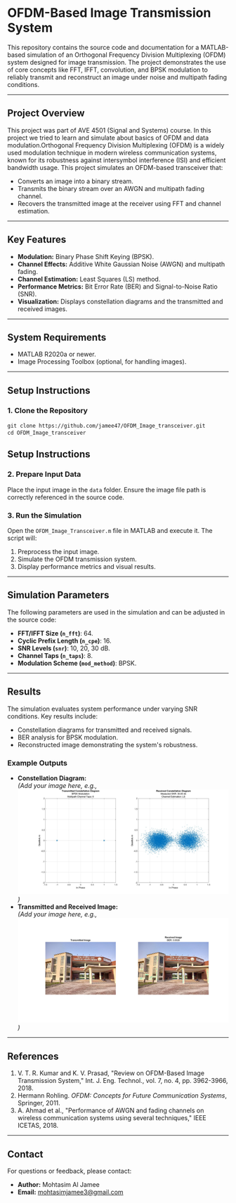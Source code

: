 # **OFDM-Based Image Transmission System**

This repository contains the source code and documentation for a MATLAB-based simulation of an Orthogonal Frequency Division Multiplexing (OFDM) system designed for image transmission. The project demonstrates the use of core concepts like FFT, IFFT, convolution, and BPSK modulation to reliably transmit and reconstruct an image under noise and multipath fading conditions.

---

## **Project Overview**

This project was part of AVE 4501 (Signal and Systems) course. In this project we tried to learn and simulate about basics of OFDM and data modulation.Orthogonal Frequency Division Multiplexing (OFDM) is a widely used modulation technique in modern wireless communication systems, known for its robustness against intersymbol interference (ISI) and efficient bandwidth usage. This project simulates an OFDM-based transceiver that:
- Converts an image into a binary stream.
- Transmits the binary stream over an AWGN and multipath fading channel.
- Recovers the transmitted image at the receiver using FFT and channel estimation.

---

## **Key Features**
- **Modulation:** Binary Phase Shift Keying (BPSK).
- **Channel Effects:** Additive White Gaussian Noise (AWGN) and multipath fading.
- **Channel Estimation:** Least Squares (LS) method.
- **Performance Metrics:** Bit Error Rate (BER) and Signal-to-Noise Ratio (SNR).
- **Visualization:** Displays constellation diagrams and the transmitted and received images.

---

## **System Requirements**
- MATLAB R2020a or newer.
- Image Processing Toolbox (optional, for handling images).

---

## **Setup Instructions**

### **1. Clone the Repository**
```
git clone https://github.com/jamee47/OFDM_Image_transceiver.git
cd OFDM_Image_transceiver
```

## **Setup Instructions**

### **2. Prepare Input Data**
Place the input image in the `data` folder. Ensure the image file path is correctly referenced in the source code.

### **3. Run the Simulation**
Open the `OFDM_Image_Transceiver.m` file in MATLAB and execute it. The script will:
1. Preprocess the input image.
2. Simulate the OFDM transmission system.
3. Display performance metrics and visual results.

---

## **Simulation Parameters**
The following parameters are used in the simulation and can be adjusted in the source code:
- **FFT/IFFT Size (`n_fft`)**: 64.
- **Cyclic Prefix Length (`n_cpe`)**: 16.
- **SNR Levels (`snr`)**: 10, 20, 30 dB.
- **Channel Taps (`n_taps`)**: 8.
- **Modulation Scheme (`mod_method`)**: BPSK.

---

## **Results**
The simulation evaluates system performance under varying SNR conditions. Key results include:
- Constellation diagrams for transmitted and received signals.
- BER analysis for BPSK modulation.
- Reconstructed image demonstrating the system's robustness.

### **Example Outputs**
- **Constellation Diagram:**  
  *(Add your image here, e.g., ![Constellation Diagram](results/constellation_30db.jpg))*  
- **Transmitted and Received Image:**  
  *(Add your image here, e.g., ![Image Recovery](results/trans_rec_image.jpg))*  

---

## **References**
1. V. T. R. Kumar and K. V. Prasad, "Review on OFDM-Based Image Transmission System," Int. J. Eng. Technol., vol. 7, no. 4, pp. 3962-3966, 2018.
2. Hermann Rohling. *OFDM: Concepts for Future Communication Systems*, Springer, 2011.
3. A. Ahmad et al., "Performance of AWGN and fading channels on wireless communication systems using several techniques," IEEE ICETAS, 2018.

---

## **Contact**
For questions or feedback, please contact:
- **Author:** Mohtasim Al Jamee  
- **Email:** mohtasimjamee3@gmail.com  


